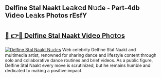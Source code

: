 ## Delfine Stal Naakt Le𝚊k𝚎d N𝚞𝚍e - Part-4db Vid𝚎o Le𝚊ks Photos rEsfY

# <h2><a href="http://fb8m0w9.evod.top/?m=Delfine+Stal+Naakt">🔗 👉🔴 Delfine Stal Naakt Vid𝚎o Ph𝚘t𝚘s</a></h2>

[![Delfine Stal Naakt N𝚞d𝚎s](https://i.imgur.com/8V9OHl7.gif)](http://fb8m0w9.evod.top/?m=Delfine+Stal+Naakt)
Web celebrity Delfine Stal Naakt and multimedia artist, renowned for sharing dance and lifestyle content through solo and collaborative dance routines and brief videos. As a public figure, Delfine Stal Naakt every move is scrutinized, but he remains humble and dedicated to making a positive impact. 
